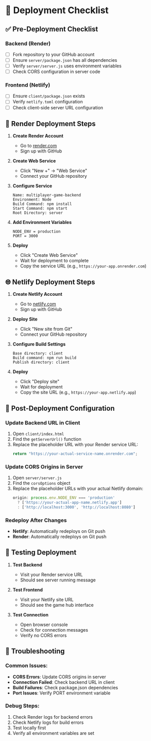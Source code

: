 # 🚀 Deployment Checklist

## ✅ Pre-Deployment Checklist

### Backend (Render)
- [ ] Fork repository to your GitHub account
- [ ] Ensure `server/package.json` has all dependencies
- [ ] Verify `server/server.js` uses environment variables
- [ ] Check CORS configuration in server code

### Frontend (Netlify)
- [ ] Ensure `client/package.json` exists
- [ ] Verify `netlify.toml` configuration
- [ ] Check client-side server URL configuration

## 🔧 Render Deployment Steps

1. **Create Render Account**
   - Go to [render.com](https://render.com)
   - Sign up with GitHub

2. **Create Web Service**
   - Click "New +" → "Web Service"
   - Connect your GitHub repository

3. **Configure Service**
   ```
   Name: multiplayer-game-backend
   Environment: Node
   Build Command: npm install
   Start Command: npm start
   Root Directory: server
   ```

4. **Add Environment Variables**
   ```
   NODE_ENV = production
   PORT = 3000
   ```

5. **Deploy**
   - Click "Create Web Service"
   - Wait for deployment to complete
   - Copy the service URL (e.g., `https://your-app.onrender.com`)

## 🌐 Netlify Deployment Steps

1. **Create Netlify Account**
   - Go to [netlify.com](https://netlify.com)
   - Sign up with GitHub

2. **Deploy Site**
   - Click "New site from Git"
   - Connect your GitHub repository

3. **Configure Build Settings**
   ```
   Base directory: client
   Build command: npm run build
   Publish directory: client
   ```

4. **Deploy**
   - Click "Deploy site"
   - Wait for deployment
   - Copy the site URL (e.g., `https://your-app.netlify.app`)

## 🔄 Post-Deployment Configuration

### Update Backend URL in Client
1. Open `client/index.html`
2. Find the `getServerUrl()` function
3. Replace the placeholder URL with your Render service URL:
   ```javascript
   return "https://your-actual-service-name.onrender.com";
   ```

### Update CORS Origins in Server
1. Open `server/server.js`
2. Find the `corsOptions` object
3. Replace the placeholder URLs with your actual Netlify domain:
   ```javascript
   origin: process.env.NODE_ENV === 'production' 
     ? ['https://your-actual-app-name.netlify.app']
     : ['http://localhost:3000', 'http://localhost:8080']
   ```

### Redeploy After Changes
- **Netlify**: Automatically redeploys on Git push
- **Render**: Automatically redeploys on Git push

## 🧪 Testing Deployment

1. **Test Backend**
   - Visit your Render service URL
   - Should see server running message

2. **Test Frontend**
   - Visit your Netlify site URL
   - Should see the game hub interface

3. **Test Connection**
   - Open browser console
   - Check for connection messages
   - Verify no CORS errors

## 🚨 Troubleshooting

### Common Issues:
- **CORS Errors**: Update CORS origins in server
- **Connection Failed**: Check backend URL in client
- **Build Failures**: Check package.json dependencies
- **Port Issues**: Verify PORT environment variable

### Debug Steps:
1. Check Render logs for backend errors
2. Check Netlify logs for build errors
3. Test locally first
4. Verify all environment variables are set 